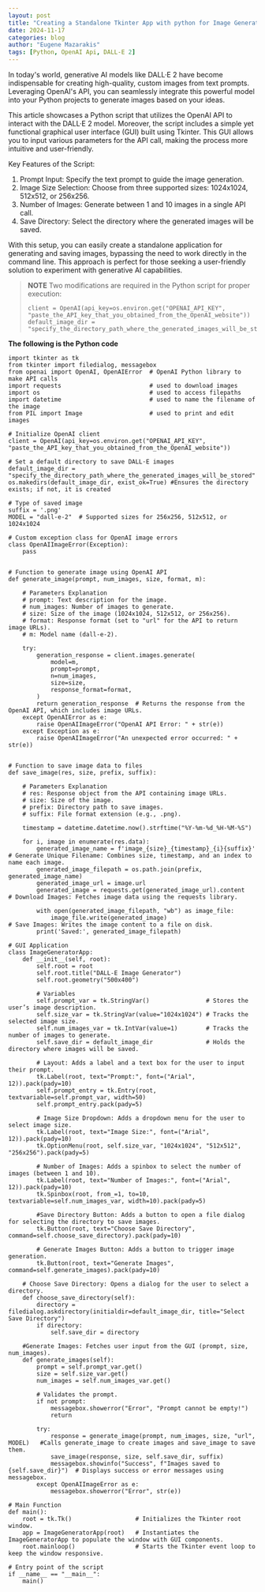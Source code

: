 ```yaml
---
layout: post
title: "Creating a Standalone Tkinter App with python for Image Generation with DALL·E 2 model" 
date: 2024-11-17
categories: blog
author: "Eugene Mazarakis"
tags: [Python, OpenAI Api, DALL-E 2]
---
```


In today's world, generative AI models like DALL·E 2 have become indispensable for creating high-quality, custom images from text prompts. Leveraging OpenAI's API, you can seamlessly integrate this powerful model into your Python projects to generate images based on your ideas.

This article showcases a Python script that utilizes the OpenAI API to interact with the DALL·E 2 model. Moreover, the script includes a simple yet functional graphical user interface (GUI) built using Tkinter. This GUI allows you to input various parameters for the API call, making the process more intuitive and user-friendly.

Key Features of the Script:
1. Prompt Input: Specify the text prompt to guide the image generation.
2. Image Size Selection: Choose from three supported sizes: 1024x1024, 512x512, or 256x256.
3. Number of Images: Generate between 1 and 10 images in a single API call.
4. Save Directory: Select the directory where the generated images will be saved.

With this setup, you can easily create a standalone application for generating and saving images, bypassing the need to work directly in the command line. This approach is perfect for those seeking a user-friendly solution to experiment with generative AI capabilities.

>  **NOTE**
> Two modifications are required in the Python script for proper execution:
> ```
> client = OpenAI(api_key=os.environ.get("OPENAI_API_KEY", "paste_the_API_key_that_you_obtained_from_the_OpenAI_website"))
> default_image_dir = "specify_the_directory_path_where_the_generated_images_will_be_stored"
> ```

**The following is the Python code**

```
import tkinter as tk
from tkinter import filedialog, messagebox
from openai import OpenAI, OpenAIError  # OpenAI Python library to make API calls
import requests                         # used to download images
import os                               # used to access filepaths
import datetime                         # used to name the filename of the image
from PIL import Image                   # used to print and edit images

# Initialize OpenAI client
client = OpenAI(api_key=os.environ.get("OPENAI_API_KEY", "paste_the_API_key_that_you_obtained_from_the_OpenAI_website"))

# Set a default directory to save DALL·E images
default_image_dir = "specify_the_directory_path_where_the_generated_images_will_be_stored"
os.makedirs(default_image_dir, exist_ok=True) #Ensures the directory exists; if not, it is created

# Type of saved image
suffix = '.png'
MODEL = "dall-e-2"  # Supported sizes for 256x256, 512x512, or 1024x1024

# Custom exception class for OpenAI image errors
class OpenAIImageError(Exception):
    pass


# Function to generate image using OpenAI API
def generate_image(prompt, num_images, size, format, m):
    
    # Parameters Explanation
    # prompt: Text description for the image.
    # num_images: Number of images to generate.
    # size: Size of the image (1024x1024, 512x512, or 256x256).
    # format: Response format (set to "url" for the API to return image URLs).
    # m: Model name (dall-e-2).
    
    try:
        generation_response = client.images.generate(
            model=m,
            prompt=prompt,
            n=num_images,
            size=size,
            response_format=format,
        )
        return generation_response  # Returns the response from the OpenAI API, which includes image URLs.
    except OpenAIError as e:
        raise OpenAIImageError("OpenAI API Error: " + str(e))
    except Exception as e:
        raise OpenAIImageError("An unexpected error occurred: " + str(e))


# Function to save image data to files
def save_image(res, size, prefix, suffix):
    
    # Parameters Explanation
    # res: Response object from the API containing image URLs.
    # size: Size of the image.
    # prefix: Directory path to save images.
    # suffix: File format extension (e.g., .png).

    timestamp = datetime.datetime.now().strftime("%Y-%m-%d_%H-%M-%S")
    
    for i, image in enumerate(res.data):
        generated_image_name = f'image_{size}_{timestamp}_{i}{suffix}'  # Generate Unique Filename: Combines size, timestamp, and an index to name each image.
        generated_image_filepath = os.path.join(prefix, generated_image_name)
        generated_image_url = image.url
        generated_image = requests.get(generated_image_url).content     # Download Images: Fetches image data using the requests library.
        
        with open(generated_image_filepath, "wb") as image_file:
            image_file.write(generated_image)                           # Save Images: Writes the image content to a file on disk.
        print('Saved:', generated_image_filepath)

# GUI Application
class ImageGeneratorApp:
    def __init__(self, root):
        self.root = root
        self.root.title("DALL-E Image Generator")
        self.root.geometry("500x400")
        
        # Variables
        self.prompt_var = tk.StringVar()                # Stores the user’s image description.
        self.size_var = tk.StringVar(value="1024x1024") # Tracks the selected image size.
        self.num_images_var = tk.IntVar(value=1)        # Tracks the number of images to generate.
        self.save_dir = default_image_dir               # Holds the directory where images will be saved.
        
        # Layout: Adds a label and a text box for the user to input their prompt.
        tk.Label(root, text="Prompt:", font=("Arial", 12)).pack(pady=10)
        self.prompt_entry = tk.Entry(root, textvariable=self.prompt_var, width=50)
        self.prompt_entry.pack(pady=5)
        
        # Image Size Dropdown: Adds a dropdown menu for the user to select image size.
        tk.Label(root, text="Image Size:", font=("Arial", 12)).pack(pady=10)
        tk.OptionMenu(root, self.size_var, "1024x1024", "512x512", "256x256").pack(pady=5)
        
        # Number of Images: Adds a spinbox to select the number of images (between 1 and 10).
        tk.Label(root, text="Number of Images:", font=("Arial", 12)).pack(pady=10)
        tk.Spinbox(root, from_=1, to=10, textvariable=self.num_images_var, width=10).pack(pady=5)
        
        #Save Directory Button: Adds a button to open a file dialog for selecting the directory to save images.
        tk.Button(root, text="Choose Save Directory", command=self.choose_save_directory).pack(pady=10)
        
        # Generate Images Button: Adds a button to trigger image generation.
        tk.Button(root, text="Generate Images", command=self.generate_images).pack(pady=10)
    
    # Choose Save Directory: Opens a dialog for the user to select a directory.
    def choose_save_directory(self):
        directory = filedialog.askdirectory(initialdir=default_image_dir, title="Select Save Directory")
        if directory:
            self.save_dir = directory
    
    #Generate Images: Fetches user input from the GUI (prompt, size, num_images).
    def generate_images(self):
        prompt = self.prompt_var.get()
        size = self.size_var.get()
        num_images = self.num_images_var.get()
        
        # Validates the prompt.
        if not prompt:
            messagebox.showerror("Error", "Prompt cannot be empty!")
            return
        
        try:
            response = generate_image(prompt, num_images, size, "url", MODEL)   #Calls generate_image to create images and save_image to save them.
            save_image(response, size, self.save_dir, suffix)
            messagebox.showinfo("Success", f"Images saved to {self.save_dir}")  # Displays success or error messages using messagebox.
        except OpenAIImageError as e:
            messagebox.showerror("Error", str(e))

# Main Function
def main():
    root = tk.Tk()                  # Initializes the Tkinter root window.
    app = ImageGeneratorApp(root)   # Instantiates the ImageGeneratorApp to populate the window with GUI components.
    root.mainloop()                 # Starts the Tkinter event loop to keep the window responsive. 
    
# Entry point of the script
if __name__ == "__main__":
    main()
```
